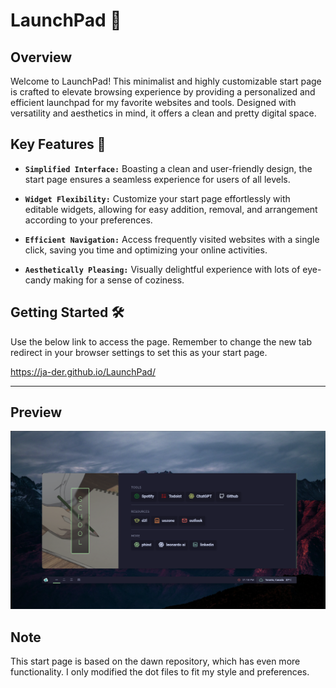 # LaunchPad 🚀

## Overview

Welcome to LaunchPad! This minimalist and highly customizable start page is crafted to elevate browsing experience by providing a personalized and efficient launchpad for my favorite websites and tools. Designed with versatility and aesthetics in mind, it offers a clean and pretty digital space.

## Key Features 🌟

- **`Simplified Interface:`** Boasting a clean and user-friendly design, the start page ensures a seamless experience for users of all levels.

- **`Widget Flexibility:`** Customize your start page effortlessly with editable widgets, allowing for easy addition, removal, and arrangement according to your preferences.

- **`Efficient Navigation:`** Access frequently visited websites with a single click, saving you time and optimizing your online activities.

- **`Aesthetically Pleasing:`** Visually delightful experience with lots of eye-candy making for a sense of coziness.

## Getting Started 🛠️

Use the below link to access the page. Remember to change the new tab redirect in your browser settings to set this as your start page.

https://ja-der.github.io/LaunchPad/

---

## Preview

![PREVIEW](launchpad_preview.png)

## Note

This start page is based on the dawn repository, which has even more functionality. I only modified the dot files to fit my style and preferences.
